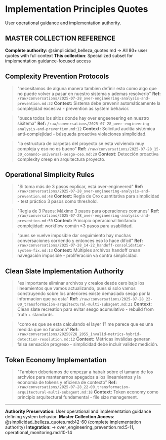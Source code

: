 # Implementation Principles Quotes

User operational guidance and implementation authority.

## MASTER COLLECTION REFERENCE
**Complete authority**: @simplicidad_belleza_quotes.md → All 80+ user quotes with full context
**This collection**: Specialized subset for implementation guidance-focused access

## Complexity Prevention Protocols

> "necesitamos de alguna manera tambien definir esto como algo que no puede volver a pasar en nuestro sistema y ademas resolverlo"
**Ref:** `/raw/conversations/2025-07-28_over-engineering-analysis-and-prevention.md:32`
**Context:** Sistema debe prevenir automáticamente la complejidad excesiva - prevention as system behavior.

> "busca todos los sitios donde hay over engeeneering en nuestro sisitema"
**Ref:** `/raw/conversations/2025-07-28_over-engineering-analysis-and-prevention.md:12`
**Context:** Solicitud auditía sistémica anti-complejidad - búsqueda proactiva violaciones simplicidad.

> "la estructura de carpetas del proyecto se esta volviendo muy compleja y eso no es bueno"
**Ref:** `/raw/conversations/2025-07-28_15-30_comando-universal-sesgo-ceo.md:20`
**Context:** Detección proactiva complexity creep en arquitectura proyecto.

## Operational Simplicity Rules

> "Si toma más de 3 pasos explicar, está over-engineered"
**Ref:** `/raw/conversations/2025-07-28_over-engineering-analysis-and-prevention.md:48`
**Context:** Regla de Oro cuantitativa para simplicidad - test práctico 3 pasos como threshold.

> "Regla de 3 Pasos: Máximo 3 pasos para operaciones comunes"
**Ref:** `/raw/conversations/2025-07-28_over-engineering-analysis-and-prevention.md:50`
**Context:** Principio operacional limitando complejidad: workflow común ≤3 pasos para usabilidad.

> "pues se vuelve imposible dar seguimiento hay muchas conversaciones corriendo y entonces eso lo hace dificil"
**Ref:** `/raw/conversations/2025-07-28_14-22_handoff-consolidation-system-fix.md:13`
**Context:** Múltiples archivos handoff crean navegación imposible - proliferación va contra simplicidad.

## Clean Slate Implementation Authority

> "es importante eliminar archivos y crealos desde cero bajo los lineamientos que vamos actualizando, pues si solo vamos construyendo sobre los anteriores existe demasiado sesgo por la informacion que ya esta"
**Ref:** `/raw/conversations/2025-07-28_22-00_transformacion-arquitectural-multi-subagent.md:21`
**Context:** Clean slate recreation para evitar sesgo acumulativo - rebuild from truth + standards.

> "como es que se esta calculando el layer 1? me parece que es una medida que no funciona"
**Ref:** `/raw/conversations/20250728_2055_invalid-metrics-hybrid-detection-resolution.md:12`
**Context:** Métricas inválidas generan falsa sensación progreso - simplicidad debe incluir validez medición.

## Token Economy Implementation

> "Tambien deberiamos de empezar a habalr sobre el tamano de los archvios para mantenernos apegados a los lineamientos y la economia de tokens y eficiena de contexto"
**Ref:** `/raw/conversations/2025-07-28_22-00_transformacion-arquitectural-multi-subagent.md:18`
**Context:** Token economy como principio arquitectural fundamental - file size management.

---

**Authority Preservation**: User operational and implementation guidance defining system behavior.
**Master Collection Access**: @simplicidad_belleza_quotes.md:42-60 (complete implementation authority)
**Integration**: → over_engineering_prevention.md:5-11, operational_monitoring.md:10-14